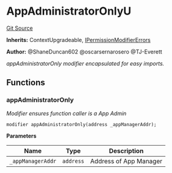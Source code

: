 # AppAdministratorOnlyU
[Git Source](https://github.com/thrackle-io/tron/blob/81964a0e15d7593cfe172486fd6691a89432c332/src/economic/AppAdministratorOnlyU.sol)

**Inherits:**
ContextUpgradeable, [IPermissionModifierErrors](/src/interfaces/IErrors.sol/interface.IPermissionModifierErrors.md)

**Author:**
@ShaneDuncan602 @oscarsernarosero @TJ-Everett

*appAdministratorOnly modifier encapsulated for easy imports.*


## Functions
### appAdministratorOnly

*Modifier ensures function caller is a App Admin*


```solidity
modifier appAdministratorOnly(address _appManagerAddr);
```
**Parameters**

|Name|Type|Description|
|----|----|-----------|
|`_appManagerAddr`|`address`|Address of App Manager|


